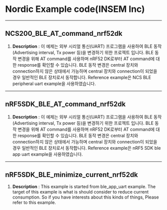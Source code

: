 # Nordic Example code(INSEM Inc)
---
## **NCS200_BLE_AT_command_nrf52dk**

1. **Description** : 이 예제는 외부 시리얼 통신(UART) 프로그램을 사용하여 BLE 동작(Advertising interval, Tx power 등)을 변경하기 위한 프로젝트 입니다. BLE 동작 변경을 위해 AT command를 사용하며 nRF52 DK로부터 AT command에 대한 response를 확인할 수 있습니다. BLE 동작 변경은 central 장치와 connection하지 않은 상태에서 가능하며 central 장치와 connection이 되었을 경우 일반적인 BLE 장치로서 동작합니다. Reference example은 NCS BLE peripheral uart example을 사용하였습니다.


---
## **nRF5SDK_BLE_AT_command_nrf52dk**

1. **Description** : 이 예제는 외부 시리얼 통신(UART) 프로그램을 사용하여 BLE 동작(Advertising interval, Tx power 등)을 변경하기 위한 프로젝트 입니다. BLE 동작 변경을 위해 AT command를 사용하며 nRF52 DK로부터 AT command에 대한 response를 확인할 수 있습니다. BLE 동작 변경은 central 장치와 connection하지 않은 상태에서 가능하며 central 장치와 connection이 되었을 경우 일반적인 BLE 장치로서 동작합니다. Reference example은 nRF5 SDK ble app uart example을 사용하였습니다.


---
## **nRF5SDK_BLE_minimize_current_nrf52dk**

1. **Description** : This example is started from ble_app_uart example. The target of this example is what is should consider to reduce current consumption. So if you have interests about this kinds of things, Please refer to this example.


